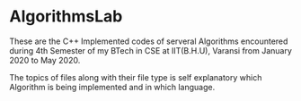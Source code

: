 # AlgorithmsLab 
These are the C++ Implemented codes of serveral Algorithms encountered during 4th Semester of my BTech in CSE at IIT(B.H.U), Varansi from January 2020 to May 2020.

The topics of files along with their file type is self explanatory which Algorithm is being implemented and in which language.
